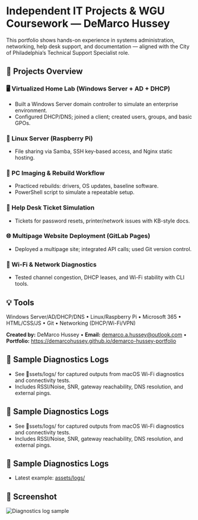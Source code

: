 # Independent IT Projects & WGU Coursework — DeMarco Hussey

This portfolio shows hands-on experience in systems administration, networking, help desk support, and documentation — aligned with the City of Philadelphia’s Technical Support Specialist role.

## 🔧 Projects Overview
### 🖥️ Virtualized Home Lab (Windows Server + AD + DHCP)
- Built a Windows Server domain controller to simulate an enterprise environment.
- Configured DHCP/DNS; joined a client; created users, groups, and basic GPOs.

### 🐧 Linux Server (Raspberry Pi)
- File sharing via Samba, SSH key-based access, and Nginx static hosting.

### 🧰 PC Imaging & Rebuild Workflow
- Practiced rebuilds: drivers, OS updates, baseline software.
- PowerShell script to simulate a repeatable setup.

### 🧾 Help Desk Ticket Simulation
- Tickets for password resets, printer/network issues with KB-style docs.

### 🌐 Multipage Website Deployment (GitLab Pages)
- Deployed a multipage site; integrated API calls; used Git version control.

### 📶 Wi-Fi & Network Diagnostics
- Tested channel congestion, DHCP leases, and Wi-Fi stability with CLI tools.

## 💡 Tools
Windows Server/AD/DHCP/DNS • Linux/Raspberry Pi • Microsoft 365 • HTML/CSS/JS • Git • Networking (DHCP/Wi-Fi/VPN)

**Created by:** DeMarco Hussey • **Email:** demarco.a.hussey@outlook.com • **Portfolio:** https://demarcohussey.github.io/demarco-hussey-portfolio
## 📄 Sample Diagnostics Logs
- See ssets/logs/ for captured outputs from macOS Wi-Fi diagnostics and connectivity tests.
- Includes RSSI/Noise, SNR, gateway reachability, DNS resolution, and external pings.
## 📄 Sample Diagnostics Logs
- See ssets/logs/ for captured outputs from macOS Wi-Fi diagnostics and connectivity tests.
- Includes RSSI/Noise, SNR, gateway reachability, DNS resolution, and external pings.
## 📄 Sample Diagnostics Logs
- Latest example: [assets/logs/](assets/logs/)
## 📸 Screenshot
![Diagnostics log sample](assets/readme_screenshot.png)
